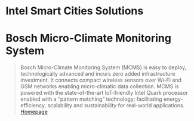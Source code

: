# Intel Smart Cities Solutions

# Bosch Micro-Climate Monitoring System

> Bosch Micro-Climate Monitoring System (MCMS) is easy to deploy, technologically advanced and incurs zero added infrastructure investment. It connects compact wireless sensors over Wi-Fi and GSM networks enabling micro-climatic data collection. MCMS is powered with the state-of-the-art IoT-friendly Intel Quark processor enabled with a “pattern matching” technology; facilitating energy-efficiency, scalability and sustainability for real-world applications. [Homepage](http://www.bosch-india-software.com/en/tech_next/mcms/mcms_1.html)

